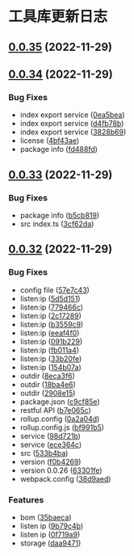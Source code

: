 # 工具库更新日志

## [0.0.35](https://gitee.com/qlover/js-utils/compare/v0.0.34...v0.0.35) (2022-11-29)



## [0.0.34](https://gitee.com/qlover/js-utils/compare/v0.0.33...v0.0.34) (2022-11-29)


### Bug Fixes

* index export service ([0ea5bea](https://gitee.com/qlover/js-utils/commit/0ea5beac7eb337ac7740f6fbf877bc5933de6eaf))
* index export service ([d4fb78b](https://gitee.com/qlover/js-utils/commit/d4fb78b4bb9a25a77900ca2fbc0a01b85dfe99b5))
* index export service ([3828b69](https://gitee.com/qlover/js-utils/commit/3828b6949c150f9e16765839b7f3c6191be4fe66))
* license ([4bf43ae](https://gitee.com/qlover/js-utils/commit/4bf43aec911efa6807cd3b4a7b8cf6a31a07f3cb))
* package info ([fd488fd](https://gitee.com/qlover/js-utils/commit/fd488fdf3f80954681f2be3fb0ff12fcf49eae0a))



## [0.0.33](https://gitee.com/qlover/js-utils/compare/v0.0.32...v0.0.33) (2022-11-29)


### Bug Fixes

* package info ([b5cb819](https://gitee.com/qlover/js-utils/commit/b5cb81962110a32974d918d09b0dd0521773f204))
* src index.ts ([3cf62da](https://gitee.com/qlover/js-utils/commit/3cf62da5cc6f4421815d11bf340b3402fefbb793))



## [0.0.32](https://gitee.com/qlover/js-utils/compare/0f719a9fa988216bb67b7a3bed421ca8cc445271...v0.0.32) (2022-11-29)


### Bug Fixes

* config file ([57e7c43](https://gitee.com/qlover/js-utils/commit/57e7c4345fd0a6fec38e5afab52627a6a952d7ea))
* listen:ip ([5d5d151](https://gitee.com/qlover/js-utils/commit/5d5d151297813ebc3b7cae81bb74f1601ffbe9e7))
* listen:ip ([779466c](https://gitee.com/qlover/js-utils/commit/779466cbac81104346ecca8d10a5b1c48542d120))
* listen:ip ([2c17289](https://gitee.com/qlover/js-utils/commit/2c17289cbd29a842c6388e49c757632a46fc00ee))
* listen:ip ([b3559c9](https://gitee.com/qlover/js-utils/commit/b3559c96a1203b806dae2c7f378c55c932b72451))
* listen:ip ([eeaf4f0](https://gitee.com/qlover/js-utils/commit/eeaf4f03385931e614aa02510451ce8a12623d7d))
* listen:ip ([091b229](https://gitee.com/qlover/js-utils/commit/091b229d6f6aae989ede5f74ae7c560a8ad2b0d5))
* listen:ip ([fb011a4](https://gitee.com/qlover/js-utils/commit/fb011a4e173691f1e1193ca416a208c29492d66d))
* listen:ip ([33b20fe](https://gitee.com/qlover/js-utils/commit/33b20fe017a716110cf08ebd239bacf0e459da6a))
* listen:ip ([154b07a](https://gitee.com/qlover/js-utils/commit/154b07a04d5133902c5b65fd4c25e0c1463274b8))
* outdir ([8eca3f6](https://gitee.com/qlover/js-utils/commit/8eca3f6e62bddbe94cf695ff8043d740406f80ca))
* outdir ([18ba4e6](https://gitee.com/qlover/js-utils/commit/18ba4e64fd5c87ea5a1a12f8d20325d9c4072387))
* outdir ([2908e15](https://gitee.com/qlover/js-utils/commit/2908e159d76709538de0ba5714647aacaf4f4f95))
* package.json ([c9cf85e](https://gitee.com/qlover/js-utils/commit/c9cf85e091bab800d5a1d400ba8fd4efcc76ba18))
* restful API ([b7e065c](https://gitee.com/qlover/js-utils/commit/b7e065c7c43cd0ddf0f64af7b42a7daada9430e4))
* rollup.config ([0a2a04d](https://gitee.com/qlover/js-utils/commit/0a2a04d32080bd69e2a6ea4732813cc425630ae5))
* rollup.config.js ([bf991b5](https://gitee.com/qlover/js-utils/commit/bf991b5086597d5b4186d09ea9407d20a02b3bd8))
* service ([98d721b](https://gitee.com/qlover/js-utils/commit/98d721b9e972fe3825e3e3053c94c6478053f54c))
* service ([ece364c](https://gitee.com/qlover/js-utils/commit/ece364c4d87b5edc56a59ad3ce4a2a03b5786371))
* src ([533b4ba](https://gitee.com/qlover/js-utils/commit/533b4ba35f943618c77be2e8ba97574256fdb6aa))
* version ([f0b4269](https://gitee.com/qlover/js-utils/commit/f0b42693471df4bde5a307dcc2df9f31aefe6531))
* version 0.0.26 ([63301fe](https://gitee.com/qlover/js-utils/commit/63301feea2f24e11085efca06ff1ff2556546cd2))
* webpack.config ([38d9aed](https://gitee.com/qlover/js-utils/commit/38d9aed9902cee3bbf517a2db222c68e2d976b23))


### Features

* bom ([35baeca](https://gitee.com/qlover/js-utils/commit/35baeca562279c40373e7f543249ed4d659182b9))
* listen ip ([9b79c4b](https://gitee.com/qlover/js-utils/commit/9b79c4b66c6951f2f0cbd4bf45b9e97c141f8f5b))
* listen ip ([0f719a9](https://gitee.com/qlover/js-utils/commit/0f719a9fa988216bb67b7a3bed421ca8cc445271))
* storage ([daa9471](https://gitee.com/qlover/js-utils/commit/daa94714455af3ae0e8fcb169193bb6582afa944))



